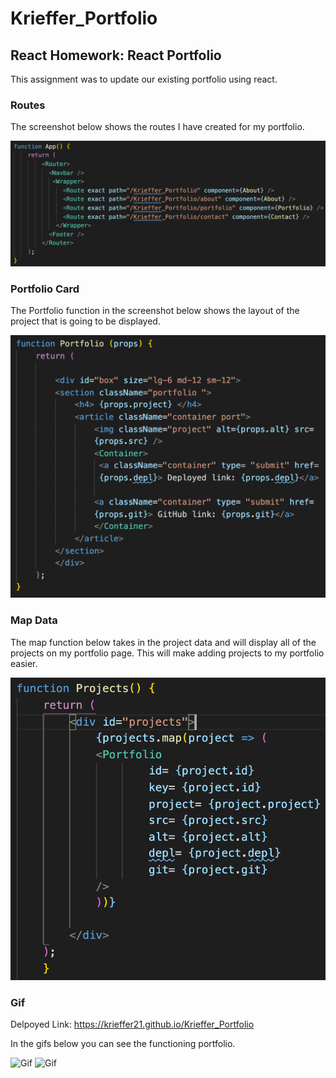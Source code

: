 # Krieffer_Portfolio

## React Homework: React Portfolio 
  This assignment was to update our existing portfolio using react. 
  
### Routes
  The screenshot below shows the routes I have created for my portfolio.

![Routes](https://github.com/Krieffer21/Krieffer_Portfolio/blob/master/readmeImgs/route.png)

### Portfolio Card
  The Portfolio function in the screenshot below shows the layout of the project that is going to be displayed. 

![Portfolio Card](https://github.com/Krieffer21/Krieffer_Portfolio/blob/master/readmeImgs/portCard.png)

### Map Data
  The map function below takes in the project data and will display all of the projects on my portfolio page. This will make adding projects to my portfolio easier. 

![Map Data](https://github.com/Krieffer21/Krieffer_Portfolio/blob/master/readmeImgs/map.png)

### Gif
  Delpoyed Link: https://krieffer21.github.io/Krieffer_Portfolio
  
  In the gifs below you can see the functioning portfolio. 
  
![Gif](https://github.com/Krieffer21/Krieffer_Portfolio/blob/master/readmeImgs/gif1.gif)
![Gif](https://github.com/Krieffer21/Krieffer_Portfolio/blob/master/readmeImgs/gif.2.gif)
